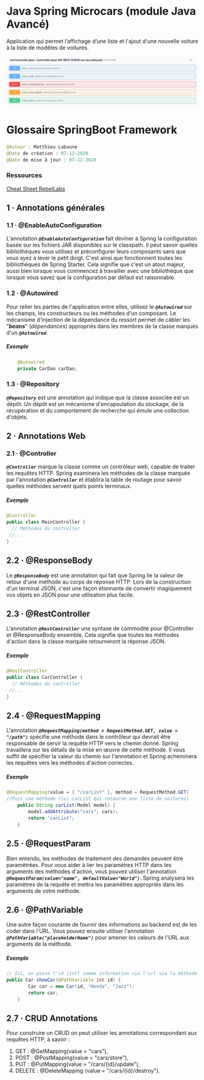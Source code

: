 # Java Spring Microcars (module Java Avancé)

Application qui permet l’affichage d’une liste et l'ajout d'une nouvelle voiture à la liste de modèles de voitures.

![Img API](api_rest_springboot.png)

# Glossaire SpringBoot Framework
```java
@Auteur : Matthieu Labaune
@Date de création : 07-12-2020
@Date de mise à jour : 07-12-2020
```
### Ressources
[Cheat Sheet RebelLabs](https://www.jrebel.com/system/files/spring-annotations-cheat-sheet.pdf)


## 1 · Annotations générales

### 1.1 · @EnableAutoConfiguration

L'annotation ***```@EnableAutoConfiguration```*** fait deviner à Spring la configuration basée sur les fichiers JAR disponibles sur le classpath. Il peut savoir quelles bibliothèques vous utilisez et préconfigurer leurs composants sans que vous ayez à lever le petit doigt. C'est ainsi que fonctionnent toutes les bibliothèques de Spring Starter. Cela signifie que c'est un atout majeur, aussi bien lorsque vous commencez à travailler avec une bibliothèque que lorsque vous savez que la configuration par défaut est raisonnable.

### 1.2 · @Autowired

Pour relier les parties de l'application entre elles, utilisez le ***```@Autowired```*** sur les champs, les constructeurs ou les méthodes d'un composant. Le mécanisme d'injection de la dépendance du ressort permet de câbler les "***beans***" (*dépendances*) appropriés dans les membres de la classe marqués d'un ***```@Autowired```***.

##### Exemple
    
```java 
    @Autowired
    private CarDao carDao;
```

### 1.3 · @Repository
***```@Repository```*** est une annotation qui indique que la classe associée est un dépôt. Un dépôt est un mécanisme d'encapsulation du stockage, de la récupération et du comportement de recherche qui émule une collection d'objets.


## 2 · Annotations Web

### 2.1 · @Controller
***```@Controller```*** marque la classe comme un contrôleur web, capable de traiter les requêtes HTTP. Spring examinera les méthodes de la classe marquée par l'annotation ***```@Controller```*** et établira la table de routage pour savoir quelles méthodes servent quels points terminaux.

##### Exemple

```java
@Controller
public class MainController {
  // Méthodes du controller
 //...
}
```

## 2.2 · @ResponseBody
Le ***```@ResponseBody```*** est une annotation qui fait que Spring lie la valeur de retour d'une méthode au corps de réponse HTTP. Lors de la construction d'un terminal JSON, c'est une façon étonnante de convertir magiquement vos objets en JSON pour une utilisation plus facile.


## 2.3 · @RestController
L'annotation ***```@RestController```*** une syntaxe de commodité pour @Controller et @ResponseBody ensemble. Cela signifie que toutes les méthodes d'action dans la classe marquée retourneront la réponse JSON.

##### Exemple

```java
@RestController
public class CarController {
  // Méthodes du controller
 //...
}
```

## 2.4 · @RequestMapping
L'annotation ***```@RequestMapping(method = RequestMethod.GET, value = "/path")```*** spécifie une méthode dans le contrôleur qui devrait être responsable de servir la requête HTTP vers le chemin donné. Spring travaillera sur les détails de la mise en œuvre de cette méthode. Il vous suffit de spécifier la valeur du chemin sur l'annotation et Spring acheminera les requêtes vers les méthodes d'action correctes.

##### Exemple

```java
@RequestMapping(value = { "/carList" }, method = RequestMethod.GET)
//Puis une méthode (ici carList qui retourne une liste de voitures)
    public String carList(Model model) {
        model.addAttribute("cars", cars);
        return "carList";
    }
```

## 2.5 · @RequestParam
Bien entendu, les méthodes de traitement des demandes peuvent être paramétrées. Pour vous aider à lier les paramètres HTTP dans les arguments des méthodes d'action, vous pouvez utiliser l'annotation ***```@RequestParam(value="name", defaultValue="World")```***. Spring analysera les paramètres de la requête et mettra les paramètres appropriés dans les arguments de votre méthode.

## 2.6 · @PathVariable
Une autre façon courante de fournir des informations au backend est de les coder dans l'URL. Vous pouvez ensuite utiliser l'annotation ***```@PathVariable("placeholderName")```*** pour amener les valeurs de l'URL aux arguments de la méthode. 

##### Exemple

```java
// Ici, on passe l'id (int) comme information via l'url via la méthode showCar
public Car showCar(@PathVariable int id) {
        Car car = new Car(id, "Honda", "Jazz");
        return car;
    }
```
       
## 2.7 · CRUD Annotations
Pour construire un CRUD on peut utiliser les annotations correspondant aux requêtes HTTP, à savoir :
1. GET : @GetMapping(value = "cars"),
2. POST : @PostMapping(value = "cars/store"),
3. PUT : @PutMapping(value = "/cars/{id}/update"),
4. DELETE : @DeleteMapping (value = "/cars/{id}/destroy").
